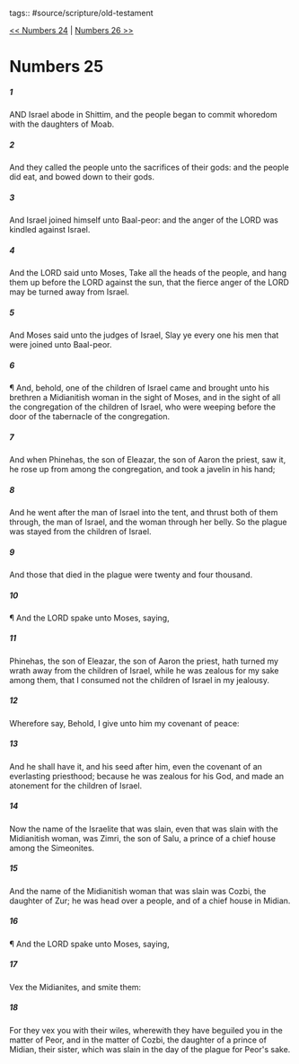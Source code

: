 tags:: #source/scripture/old-testament

[<< Numbers 24](source/scripture/old-testament/04_Numbers/Numbers_24.md) | [Numbers 26 >>](source/scripture/old-testament/04_Numbers/Numbers_26.md)

# Numbers 25

##### 1

AND Israel abode in Shittim, and the people began to commit whoredom with the daughters of Moab.

##### 2

And they called the people unto the sacrifices of their gods: and the people did eat, and bowed down to their gods.

##### 3

And Israel joined himself unto Baal-peor: and the anger of the LORD was kindled against Israel.

##### 4

And the LORD said unto Moses, Take all the heads of the people, and hang them up before the LORD against the sun, that the fierce anger of the LORD may be turned away from Israel.

##### 5

And Moses said unto the judges of Israel, Slay ye every one his men that were joined unto Baal-peor.

##### 6

¶ And, behold, one of the children of Israel came and brought unto his brethren a Midianitish woman in the sight of Moses, and in the sight of all the congregation of the children of Israel, who were weeping before the door of the tabernacle of the congregation.

##### 7

And when Phinehas, the son of Eleazar, the son of Aaron the priest, saw it, he rose up from among the congregation, and took a javelin in his hand;

##### 8

And he went after the man of Israel into the tent, and thrust both of them through, the man of Israel, and the woman through her belly. So the plague was stayed from the children of Israel.

##### 9

And those that died in the plague were twenty and four thousand.

##### 10

¶ And the LORD spake unto Moses, saying,

##### 11

Phinehas, the son of Eleazar, the son of Aaron the priest, hath turned my wrath away from the children of Israel, while he was zealous for my sake among them, that I consumed not the children of Israel in my jealousy.

##### 12

Wherefore say, Behold, I give unto him my covenant of peace:

##### 13

And he shall have it, and his seed after him, even the covenant of an everlasting priesthood; because he was zealous for his God, and made an atonement for the children of Israel.

##### 14

Now the name of the Israelite that was slain, even that was slain with the Midianitish woman, was Zimri, the son of Salu, a prince of a chief house among the Simeonites.

##### 15

And the name of the Midianitish woman that was slain was Cozbi, the daughter of Zur; he was head over a people, and of a chief house in Midian.

##### 16

¶ And the LORD spake unto Moses, saying,

##### 17

Vex the Midianites, and smite them:

##### 18

For they vex you with their wiles, wherewith they have beguiled you in the matter of Peor, and in the matter of Cozbi, the daughter of a prince of Midian, their sister, which was slain in the day of the plague for Peor's sake.
